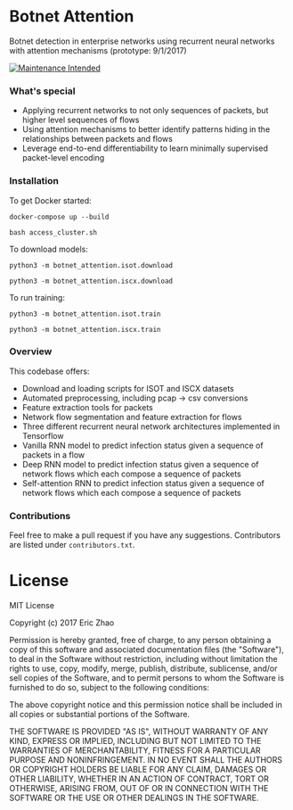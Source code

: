 # Botnet Attention
Botnet detection in enterprise networks using recurrent neural networks with attention mechanisms (prototype: 9/1/2017)

[![Maintenance Intended](http://maintained.tech/badge.svg)](http://maintained.tech/)

### What's special
* Applying recurrent networks to not only sequences of packets, but higher level sequences of flows
* Using attention mechanisms to better identify patterns hiding in the relationships between packets and flows
* Leverage end-to-end differentiability to learn minimally supervised packet-level encoding

### Installation
To get Docker started:

`docker-compose up --build`

`bash access_cluster.sh`

To download models:

`python3 -m botnet_attention.isot.download`

`python3 -m botnet_attention.iscx.download`

To run training:

`python3 -m botnet_attention.isot.train`

`python3 -m botnet_attention.iscx.train`

### Overview
This codebase offers:
* Download and loading scripts for ISOT and ISCX datasets
* Automated preprocessing, including pcap -> csv conversions
* Feature extraction tools for packets
* Network flow segmentation and feature extraction for flows
* Three different recurrent neural network architectures implemented in Tensorflow
* Vanilla RNN model to predict infection status given a sequence of packets in a flow
* Deep RNN model to predict infection status given a sequence of network flows which each
compose a sequence of packets
* Self-attention RNN to predict infection status given a sequence of network flows which each
compose a sequence of packets


### Contributions
Feel free to make a pull request if you have any suggestions.
Contributors are listed under `contributors.txt`.

# License
MIT License

Copyright (c) 2017 Eric Zhao

Permission is hereby granted, free of charge, to any person obtaining a copy
of this software and associated documentation files (the "Software"), to deal
in the Software without restriction, including without limitation the rights
to use, copy, modify, merge, publish, distribute, sublicense, and/or sell
copies of the Software, and to permit persons to whom the Software is
furnished to do so, subject to the following conditions:

The above copyright notice and this permission notice shall be included in all
copies or substantial portions of the Software.

THE SOFTWARE IS PROVIDED "AS IS", WITHOUT WARRANTY OF ANY KIND, EXPRESS OR
IMPLIED, INCLUDING BUT NOT LIMITED TO THE WARRANTIES OF MERCHANTABILITY,
FITNESS FOR A PARTICULAR PURPOSE AND NONINFRINGEMENT. IN NO EVENT SHALL THE
AUTHORS OR COPYRIGHT HOLDERS BE LIABLE FOR ANY CLAIM, DAMAGES OR OTHER
LIABILITY, WHETHER IN AN ACTION OF CONTRACT, TORT OR OTHERWISE, ARISING FROM,
OUT OF OR IN CONNECTION WITH THE SOFTWARE OR THE USE OR OTHER DEALINGS IN THE
SOFTWARE.

